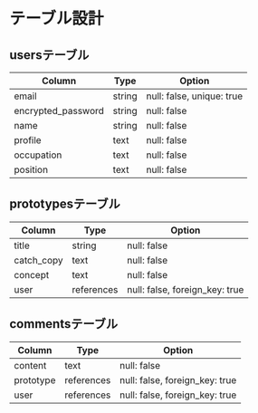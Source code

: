 # テーブル設計

## usersテーブル

| Column             | Type   | Option
| ------------------ | ------ | ------------------------- |
| email              | string | null: false, unique: true |
| encrypted_password | string | null: false               |
| name               | string | null: false               |
| profile            | text   | null: false               |
| occupation         | text   | null: false               |
| position           | text   | null: false               |

## prototypesテーブル

| Column     | Type       | Option
| ---------- | ---------- | ------------------------------ |
| title      | string     | null: false                    |
| catch_copy | text       | null: false                    |
| concept    | text       | null: false                    |
| user       | references | null: false, foreign_key: true |

## commentsテーブル

| Column    | Type       | Option
| --------- | ---------- | ------------------------------ |
| content   | text       | null: false                    |
| prototype | references | null: false, foreign_key: true |                 |
| user      | references | null: false, foreign_key: true |                  |